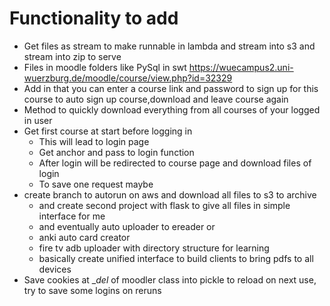 # Functionality to add
* Get files as stream to make runnable in lambda and stream into s3 and stream into zip to serve
* Files in moodle folders like PySql in swt https://wuecampus2.uni-wuerzburg.de/moodle/course/view.php?id=32329
* Add in that you can enter a course link and password to sign up for this course to auto sign up course,download and leave course again
* Method to quickly download everything from all courses of your logged in user
* Get first course at start before logging in
    * This will lead to login page
    * Get anchor and pass to login function
    * After login will be redirected to course page and download files of login
    * To save one request maybe
* create branch to autorun on aws and download all files to s3 to archive
    * and create second project with flask to give all files in simple interface for me
    * and eventually auto uploader to ereader or
    * anki auto card creator
    * fire tv adb uploader with directory structure for learning
    * basically create unified interface to build clients to bring pdfs to all devices
* Save cookies at __del_ of moodler class into pickle to reload on next use, try to save some logins on reruns
